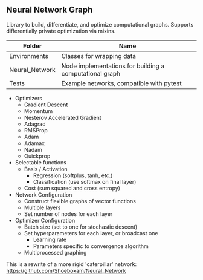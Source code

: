 ## Neural Network Graph
 
Library to build, differentiate, and optimize computational graphs. 
Supports differentially private optimization via mixins.

| Folder         | Name                                                    |  
| -----------    | -------------------------------------------------       |  
| Environments   | Classes for wrapping data                               |  
| Neural_Network | Node implementations for building a computational graph |  
| Tests          | Example networks, compatible with pytest                |  

- Optimizers
    * Gradient Descent
    * Momentum
    * Nesterov Accelerated Gradient
    * Adagrad
    * RMSProp
    * Adam
    * Adamax
    * Nadam
    * Quickprop
- Selectable functions
    + Basis / Activation
        * Regression (softplus, tanh, etc.)
        * Classification (use softmax on final layer)
    + Cost (sum squared and cross entropy)
- Network Configuration
    + Construct flexible graphs of vector functions
    + Multiple layers
    + Set number of nodes for each layer
- Optimizer Configuration
    + Batch size (set to one for stochastic descent)
    + Set hyperparameters for each layer, or broadcast one
        * Learning rate
        * Parameters specific to convergence algorithm
    + Multiprocessed graphing


This is a rewrite of a more rigid 'caterpillar' network:
https://github.com/Shoeboxam/Neural_Network
